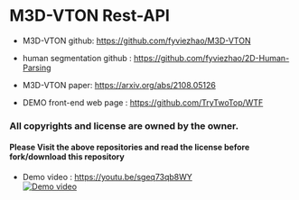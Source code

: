 # M3D-VTON Rest-API

* M3D-VTON github: https://github.com/fyviezhao/M3D-VTON
* human segmentation github : https://github.com/fyviezhao/2D-Human-Parsing

* M3D-VTON paper: https://arxiv.org/abs/2108.05126

* DEMO front-end web page : https://github.com/TryTwoTop/WTF

### All copyrights and license are owned by the owner.
#### Please Visit the above repositories and read the license before fork/download this repository 

* Demo video : https://youtu.be/sgeq73qb8WY  
[![Demo video](http://img.youtube.com/vi/sgeq73qb8WY/0.jpg)](https://youtu.be/sgeq73qb8WY)
